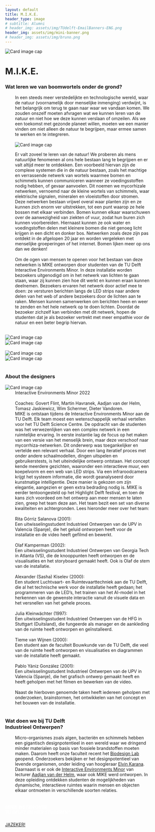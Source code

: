 ```yaml
---
layout: default
title: M.I.K.E.
header_type: image
# subtitle: Alumni
# header_img: assets/img/TUdelft-EmailBanners-ENG.png
header_img: assets/img/mini-banner.png
# header_img: assets/img/bruno.png
---
```


<!-- <img src="/assets/img/mini-banner.png" alt="Card image cap"> -->
<img src="https://placehold.co/4000x3000" alt="Card image cap">
<br> 


<!-- ## Title 1 -->
<div class="card mike-card shadow">
<div class="card-body">
<h1 class="card-title text-center NeueMachina-project">M.I.K.E.</h1>
<h3 class="text-center NeueMachina-h4">Wat leren we van boomwortels onder de grond?</h3>
  <div class="card-body text-center" style="margin-left: 2rem;margin-right: 2rem;">
In een steeds meer verstedelijkte en technologische wereld, waar de natuur (voornamelijk door
menselijke inmenging) verdwijnt, is het belangrijk om terug te gaan naar waar we vandaan komen. We
zouden onszelf moeten afvragen wat we kunnen leren van de natuur en niet hoe we deze kunnen
verslaan of omzeilen. Als we een toekomst met gezonde planeet willen, moeten we een manier vinden
om niet alleen de natuur te begrijpen, maar ermee samen te werken en te integreren.<br>
<br>
<img src="https://placehold.co/4000x3000" alt="Card image cap">
<br>

Er valt zoveel te leren van de natuur! We proberen als mens natuurlijke fenomenen al ons hele bestaan
lang te begrijpen en er valt altijd meer te ontdekken. Een voorbeeld hiervan zijn de complexe systemen
die in de natuur bestaan, zoals het machtige en verrassende netwerk van wortels waarmee bomen en
schimmels kunnen communiceren wanneer ze voedingsstoffen nodig hebben, of gevaar aanvoelen. Dit
noemen we mycorhizale netwerken, vernoemd naar de kleine wortels van schimmels, waar elektrische
signalen, mineralen en vloeistoffen door stromen. Deze netwerken bestaan vrijwel overal waar planten
zijn en ze kunnen zich enorm ver uitstrekken, tot een punt waarop ze hele bossen met elkaar verbinden.
Bomen kunnen elkaar waarschuwen over de aanwezigheid van ziekten of vuur, zodat hun buren zich
kunnen voorbereiden. Hiernaast kunnen ze ook water en voedingstoffen delen met kleinere bomen die
niet genoeg licht krijgen in een dicht en donker bos. Netwerken zoals deze zijn pas ontdekt in de
afgelopen 20 jaar en worden vergeleken met menselijke groeperingen of het internet. Bomen lijken meer
op ons dan we denken!<br><br>
Om de ogen van mensen te openen voor het bestaan van deze netwerken is MIKE ontworpen door
studenten van de TU Delft Interactive Environments Minor. In deze installatie worden bezoekers
uitgenodigd om in het netwerk van lichten te gaan staan, waar zij kunnen zien hoe dit werkt en kunnen
eraan kunnen deelnemen. Bezoekers ervaren het netwerk door actief mee te doen: ze versturen
berichten langs de LED strips naar andere delen van het web of andere bezoekers door de lichten aan te
raken. Mensen kunnen samenwerken om berichten heen en weer te zenden en het hele netwerk op te
doen lichten. Doordat de bezoeker zichzelf kan verbinden met dit netwerk, hopen de studenten dat je als
bezoeker vertrekt met meer empathie voor de natuur en een beter begrip hiervan.
  </div>
</div>
</div>
<br>
<div class="container">
  <div class="row">
    <div class="col-sm">
      <img src="https://placehold.co/4000x3000" alt="Card image cap">
    </div>
    <div class="col-sm">
      <img src="https://placehold.co/4000x3000" alt="Card image cap">
    </div>
  </div>
  <br>
  <div class="row">
    <div class="col-sm">
      <img src="https://placehold.co/4000x3000" alt="Card image cap">
    </div>
    <div class="col-sm">
      <img src="https://placehold.co/4000x3000" alt="Card image cap">
    </div>
  </div>
</div>
<br>
<!-- ## Title 2 -->
<div class="card white-card shadow">
<div class="card-body">
<h3 class="card-title text-center NeueMachina-h3">About the designers</h3>
<img src="https://placehold.co/4000x3000" alt="Card image cap">
  <div class="card-body text-center" style="margin-left: 2rem;margin-right: 2rem;">
Interactive Environments Minor 2022<br><br>
Coaches: Govert Flint, Martin Havranek, Aadjan van der Helm, Tomasz Jaskiewicz, Wim Schermer, Dieter
Vandoren.<br>
MIKE is ontstaan tijdens de Interactive Environments Minor aan de TU Delft. Elk team moest een
wetenschappelijk verhaal vertellen voor het TU Delft Science Centre. De opdracht van de studenten was
het verwezenlijken van een complex netwerk in een ruimtelijke ervaring.
In eerste instantie lag de focus op het maken van een versie van het menselijk brein, maar deze
verschoof naar mycorrhiza-netwerken. Dit onderwerp was toegankelijker en vertelde een relevant
verhaal.
Door een lang iteratief proces met onder andere schaalmodellen, dingen uitspelen en gebruikerstests, is
het uiteindelijke ontwerp ontstaan. Het concept kende meerdere gezichten, waaronder een interactieve
muur, een koepelvorm en een web van LED strips. Via een infraroodcamera krijgt het systeem informatie,
die wordt geanalyseerd door kunstmatige intelligentie. Deze manier is gekozen om zijn elegantie,
aangezien er geen extra bedrading nodig is.
MIKE is eerder tentoongesteld op het Highlight Delft festival, en toen de kans zich voordeed om het
ontwerp aan meer mensen te laten zien, greep het team deze aan. Het team bezit een set van diverse
kwaliteiten en achtergronden. Lees hieronder meer over het team:<br><br>
Rita Górriz Salanova (2001):<br>
Een uitwisselingsstudent Industrieel Ontwerpen van de UPV in Valencia (Spanje), die het geluid
ontworpen heeft voor de installatie en de video heeft gefilmd en bewerkt.<br><br>
Olaf Kamperman (2002):<br>
Een uitwisselingsstudent Industrieel Ontwerpen van Georgia Tech in Atlanta (VS), die de knooppunten
heeft ontworpen en de visualisaties en het storyboard gemaakt heeft. Ook is Olaf de stem van de
installatie.<br><br>
Alexander (Sasha) Kiselev (2000):<br>
Een student Luchtvaart- en Ruimtevaarttechniek aan de TU Delft, die al het technische werk voor de
installatie heeft gedaan; het programmeren van de LED’s, het trainen van het AI-model in het herkennen
van de gewenste interactie vanuit de visuele data en het versnellen van het gehele proces.<br><br>
Julia Kleinwächter (1997):<br>
Een uitwisselingsstudent Industrieel Ontwerpen van de HFG in Stuttgart (Duitsland), die fungeerde als
manager en de aankleding van de ruimte heeft ontworpen en geïnstalleerd.<br><br>
Tieme van Wijnen (2000):<br>
Een student aan de faculteit Bouwkunde van de TU Delft, die veel van de ruimte heeft ontworpen en
visualisaties en diagrammen van de installatie heeft gemaakt.<br><br>
Pablo Yániz González (2001):<br>
Een uitwisselingsstudent Industrieel Ontwerpen van de UPV in Valencia (Spanje), die het grafisch
ontwerp gemaakt heeft en heeft geholpen met het filmen en bewerken van de video.<br><br>
Naast de hierboven genoemde taken heeft iedereen geholpen met onderzoeken, brainstormen, het
ontwikkelen van het concept en het bouwen van de installatie.
  </div>
</div>
</div>
<br>
<!-- ## Title 3   -->
<div class="card white-card shadow">
<div class="card-body">
<h3 class="card-title text-center NeueMachina-h3">Wat doen we bij TU Delft<br> Industrieel Ontwerpen?</h3>
  <div class="card-body text-center" style="margin-left: 2rem;margin-right: 2rem;">
Micro-organismes zoals algen, bacteriën en schimmels hebben een gigantisch designpotentieel
in een wereld waar we dringend minder materialen op basis van fossiele brandstoffen moeten
maken. Daarom heeft onze faculteit recent het 
<a href="https://www.tudelft.nl/en/2022/io/december/opening-of-tu-delfts-state-of-the-art-biodesign-lab" target="_blank"><u>Biodesign Lab</u></a>
 geopend. Onderzoekers bekijken
er het designpotentieel van levende organismen, onder leiding van hoogleraar 
<a href="https://www.tudelft.nl/en/ide/about-ide/people/karana-e/" target="_blank"><u>Elvin Karana</u></a>.
Daarnaast is er ook de 
<a href="https://www.tudelft.nl/io/studeren/minors/interactive-environments/" target="_blank"><u>Interactive Environments Minor</u></a>
 van lecturer 
 <a href="https://www.tudelft.nl/io/over-io/personen/helm-ajc-van-der" target="_blank"><u>Aadjan van der Helm</u></a>,
  waar
ook MIKE werd ontworpen. In deze opleiding ontdekken studenten de mogelijkheden van
dynamische, interactieve ruimtes waarin mensen en objecten elkaar ontmoeten in verschillende
soorten relaties.
  </div>
</div>
</div>
<br>
<div class="card text-center  blue-card shadow">
  <div class="card-body">
    <h5 class="card-title NeueMachina-h4" style="color:white;">MEER WETEN OVER <br>TU DELFT EN HIER STUDEREN?</h5>
    <a href="https://www.tudelft.nl/onderwijs/praktische-zaken/voorzieningen" class="btn btn-primary NeueMachina">JAZEKER!</a>
  </div>
</div>